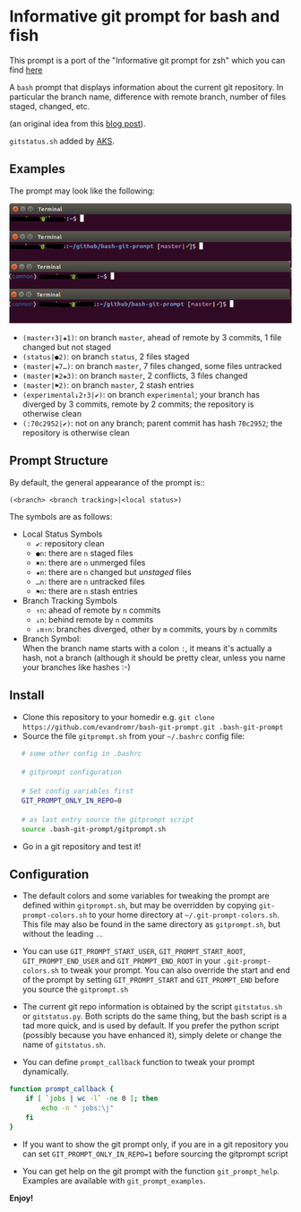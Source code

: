 # Informative git prompt for bash and fish

This prompt is a port of the "Informative git prompt for zsh" which you can
find [here](https://github.com/olivierverdier/zsh-git-prompt)

A ``bash`` prompt that displays information about the current git repository.
In particular the branch name, difference with remote branch, number of files
staged, changed, etc.

(an original idea from this [blog post][]).

`gitstatus.sh` added by [AKS](http://github.com/aks).

## Examples

The prompt may look like the following: 

![Example prompt](gitprompt.png)

* ``(master↑3|✚1)``: on branch ``master``, ahead of remote by 3 commits, 1 file changed but not staged
* ``(status|●2)``: on branch ``status``, 2 files staged
* ``(master|✚7…)``: on branch ``master``, 7 files changed, some files untracked
* ``(master|✖2✚3)``: on branch ``master``, 2 conflicts, 3 files changed
* ``(master|⚑2)``: on branch ``master``, 2 stash entries
* ``(experimental↓2↑3|✔)``: on branch ``experimental``; your branch has diverged by 3 commits, remote by 2 commits; the repository is otherwise clean
* ``(:70c2952|✔)``: not on any branch; parent commit has hash ``70c2952``; the repository is otherwise clean

##  Prompt Structure

By default, the general appearance of the prompt is::

    (<branch> <branch tracking>|<local status>)

The symbols are as follows:

- Local Status Symbols
  - ``✔``: repository clean
  - ``●n``: there are ``n`` staged files
  - ``✖n``: there are ``n`` unmerged files
  - ``✚n``: there are ``n`` changed but *unstaged* files
  - ``…n``: there are ``n`` untracked files
  - ``⚑n``: there are ``n`` stash entries
- Branch Tracking Symbols
  - ``↑n``: ahead of remote by ``n`` commits
  - ``↓n``: behind remote by ``n`` commits
  - ``↓m↑n``: branches diverged, other by ``m`` commits, yours by ``n`` commits
- Branch Symbol:<br />
  	When the branch name starts with a colon ``:``, it means it's actually a hash, not a branch (although it should be pretty clear, unless you name your branches like hashes :-)

## Install

- Clone this repository to your homedir
   e.g. ``git clone https://github.com/evandromr/bash-git-prompt.git .bash-git-prompt``
- Source the file ``gitprompt.sh`` from your ``~/.bashrc`` config file:

```sh
   # some other config in .bashrc

   # gitprompt configuration

   # Set config variables first
   GIT_PROMPT_ONLY_IN_REPO=0

   # as last entry source the gitprompt script
   source .bash-git-prompt/gitprompt.sh
```

- Go in a git repository and test it!

## Configuration

- The default colors and some variables for tweaking the prompt are defined 
   within ``gitprompt.sh``, but may be overridden by copying ``git-prompt-colors.sh`` 
   to your home directory at ``~/.git-prompt-colors.sh``.  This file may also be found in the same
   directory as ``gitprompt.sh``, but without the leading ``.``.

- You can use ``GIT_PROMPT_START_USER``, ``GIT_PROMPT_START_ROOT``, ``GIT_PROMPT_END_USER`` and ``GIT_PROMPT_END_ROOT`` in your ``.git-prompt-colors.sh`` to tweak your prompt. You can also override the start and end of the prompt by setting ``GIT_PROMPT_START`` and ``GIT_PROMPT_END`` before you source the ``gitprompt.sh``

- The current git repo information is obtained by the script `gitstatus.sh` or
   `gitstatus.py`.  Both scripts do the same thing, but the bash script is a
   tad more quick, and is used by default.  If you prefer the python script
   (possibly because you have enhanced it), simply delete or change the name of
   ``gitstatus.sh``.

- You can define ``prompt_callback`` function to tweak your prompt dynamically.
```sh
function prompt_callback {
    if [ `jobs | wc -l` -ne 0 ]; then
        echo -n " jobs:\j"
    fi
}
```

- If you want to show the git prompt only, if you are in a git repository you can set ``GIT_PROMPT_ONLY_IN_REPO=1`` before sourcing the gitprompt script

-  You can get help on the git prompt with the function ``git_prompt_help``.
    Examples are available with ``git_prompt_examples``.

**Enjoy!**

[blog post]: http://sebastiancelis.com/2009/nov/16/zsh-prompt-git-users/
